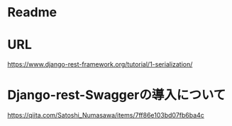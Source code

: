 # Readme

# URL
https://www.django-rest-framework.org/tutorial/1-serialization/

# Django-rest-Swaggerの導入について
https://qiita.com/Satoshi_Numasawa/items/7ff86e103bd07fb6ba4c